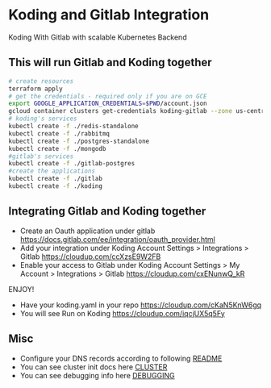 # Koding and Gitlab Integration

Koding With Gitlab with scalable Kubernetes Backend

## This will run Gitlab and Koding together

```bash
# create resources
terraform apply
# get the credentials - required only if you are on GCE
export GOOGLE_APPLICATION_CREDENTIALS=$PWD/account.json
gcloud container clusters get-credentials koding-gitlab --zone us-central1-a
# koding's services
kubectl create -f ./redis-standalone
kubectl create -f ./rabbitmq
kubectl create -f ./postgres-standalone
kubectl create -f ./mongodb
#gitlab's services
kubectl create -f ./gitlab-postgres
#create the applications
kubectl create -f ./gitlab
kubectl create -f ./koding
```

## Integrating Gitlab and Koding together

* Create an Oauth application under gitlab https://docs.gitlab.com/ee/integration/oauth_provider.html
* Add your integration under Koding Account Settings > Integrations > Gitlab https://cloudup.com/ccXzsE9W2FB
* Enable your access to Gitlab under Koding Account Settings > My Account > Integrations > Gitlab https://cloudup.com/cxENunwQ_kR

ENJOY!

* Have your koding.yaml in your repo https://cloudup.com/cKaN5KnW6gq
* You will see Run on Koding https://cloudup.com/iqcjUX5q5Fy


## Misc

* Configure your DNS records according to following [README](./DNS.md)
* You can see cluster init docs here [CLUSTER](./CLUSTER.md)
* You can see debugging info here [DEBUGGING](./DEBUGGING.md)
